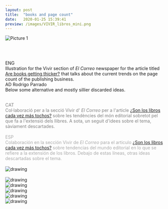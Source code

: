 ```yaml
---
layout: post
title:  "books and page count"
date:   2020-01-25 15:39:41
preview: /images/VIVIR_libros_mini.png
---
```



![Picture 1](/images/VIVIR_libros_principal.jpg)
<br><br>

<div class="row">

  <div class="column">

  <br>

  ENG<br>
  Illustration for the Vivir section of <i> El Correo </i> newspaper for the article titled <a href="https://www.elcorreo.com/vivir/artes/libros-tochos-20220924155401-ntrc.html">Are books getting thicker?</a> that talks about the current trends on the page count of the publishing business.<br>
  AD Rodrigo Parrado<br>
  Below some alternative and mostly sillier discarded ideas.
  <br><br>



  <font color="#808080">
  CAT<br>
  Col·laboració per a la secció Vivir d'<i> El Correo </i> per a l'article <a href="https://www.elcorreo.com/vivir/artes/libros-tochos-20220924155401-ntrc.html">¿Son los libros cada vez más tochos?</a> sobre les tendències del món editorial sobretot pel que fa a l'extensió dels llibres.
  A sota, un seguit d'idees sobre el tema, sàviament descartades. </font><br><br>



  <font color="#A9A9A9">
  ESP<br>
   Colaboración en la sección Vivir de<i> El Correo </i> para el articulo <a href="https://www.elcorreo.com/vivir/artes/libros-tochos-20220924155401-ntrc.html">¿Son los libros cada vez más tochos?</a> sobre tendencias del mundo editorial en lo que se refiere a la extensión de los libros.
   Debajo de estas líneas, otras ideas descartadas sobre el tema. </font><br><br>

  </div>



<div class="column">

 <img src="/images/VIVIR_libros_publicado.jpg" alt="drawing">
   </div>
     </div>


<br>


<div class="row">

  <div class="column">
  <img src="/images/VIVIR_libros_alt4.jpg" alt="drawing">
  </div>

  <div class="column">
  <img src="/images/VIVIR_libros_alt1.jpg" alt="drawing">
  </div>

  <div class="column">
  <img src="/images/VIVIR_libros_alt2.jpg" alt="drawing">
  </div>

 </div>



 <div class="row">

   <div class="column">
   <img src="/images/VIVIR_libros_alt5.jpg" alt="drawing">
   </div>

   <div class="column">
   <img src="/images/VIVIR_libros_alt3.jpg" alt="drawing">
   </div>

   <div class="column">

   </div>

  </div>
